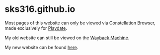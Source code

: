 # sks316.github.io

Most pages of this website can only be viewed via [Constellation Browser](https://browser.particlestudios.eu/), made exclusively for [Playdate](https://play.date/).

My old website can still be viewed on the [Wayback Machine](https://web.archive.org/web/20250516011756/https%3A%2F%2Fsks316.github.io%2F).

My new website can be found [here](https://lillie2523.carrd.co/).